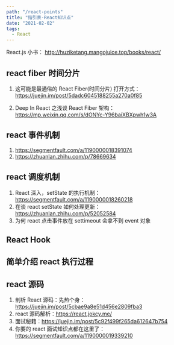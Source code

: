 ```yaml
---
path: "/react-points"
title: "指引表-React知识点"
date: "2021-02-02"
tags:
  - React
---
```


React.js 小书： http://huziketang.mangojuice.top/books/react/

## react fiber 时间分片

1. 这可能是最通俗的 React Fiber(时间分片) 打开方式：https://juejin.im/post/5dadc6045188255a270a0f85

2. Deep In React 之浅谈 React Fiber 架构： https://mp.weixin.qq.com/s/dONYc-Y96baiXBXpwh1w3A

## react 事件机制

1. https://segmentfault.com/a/1190000018391074
2. https://zhuanlan.zhihu.com/p/78669634

## react 调度机制

1. React 深入，setState 的执行机制：https://segmentfault.com/a/1190000018260218
2. 在谈 react setState 如何处理更新：https://zhuanlan.zhihu.com/p/52052584
3. 为何 react 点击事件放在 settimeout 会拿不到 event 对象

## React Hook

## 简单介绍 react 执行过程

## react 源码

1. 剖析 React 源码：先热个身：https://juejin.im/post/5cbae9a8e51d456e2809fba3
2. react 源码解析：https://react.jokcy.me/
3. 面试秘籍：https://juejin.im/post/5c92f499f265da612647b754
4. 你要的 react 面试知识点都在这里了：https://segmentfault.com/a/1190000019339210

